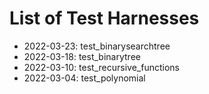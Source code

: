 # List of Test Harnesses
 * 2022-03-23: test_binarysearchtree
 * 2022-03-18: test_binarytree
 * 2022-03-10: test_recursive_functions
 * 2022-03-04: test_polynomial
